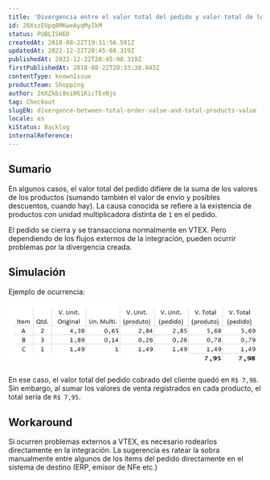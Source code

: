 ```yaml
---
title: 'Divergencia entre el valor total del pedido y valor total de los productos'
id: 20XszEUpq8MKweAyqMyIkM
status: PUBLISHED
createdAt: 2018-08-22T19:31:56.591Z
updatedAt: 2022-12-22T20:45:08.319Z
publishedAt: 2022-12-22T20:45:08.319Z
firstPublishedAt: 2018-08-22T20:33:38.843Z
contentType: knownIssue
productTeam: Shopping
author: 2mXZkbi0oi061KicTExNjo
tag: Checkout
slugEN: divergence-between-total-order-value-and-total-products-value
locale: es
kiStatus: Backlog
internalReference: 
---
```


## Sumario

En algunos casos, el valor total del pedido difiere de la suma de los valores de los productos (sumando también el valor de envío y posibles descuentos, cuando hay). La causa conocida se refiere a la existencia de productos con unidad multiplicadora distinta de `1` en el pedido.

El pedido se cierra y se transacciona normalmente en VTEX. Pero dependiendo de los flujos externos de la integración, pueden ocurrir problemas por la divergencia creada.

## Simulación

Ejemplo de ocurrencia:

![image](https://raw.githubusercontent.com/vtexdocs/known-issues/refs/heads/main/docs/es/known-issues/Shopping/divergencia-entre-el-valor-total-del-pedido-y-valor-total-de-los-productos_1.png)

En ese caso, el valor total del pedido cobrado del cliente quedó en `R$ 7,98`. Sin embargo, al sumar los valores de venta registrados en cada producto, el total sería de `R$ 7,95`.

## Workaround

Si ocurren problemas externos a VTEX, es necesario rodearlos directamente en la integración. La sugerencia es ratear la sobra manualmente entre algunos de los ítems del pedido directamente en el sistema de destino (ERP, emisor de NFe etc.)


